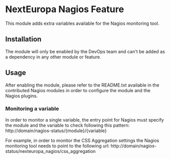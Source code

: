 NextEuropa Nagios Feature
=========================

This module adds extra variables available for the Nagios monitoring tool.

Installation
------------

The module will only be enabled by the DevOps team and can't be added as a dependency in any other module or feature.

Usage
-----
After enabling the module, please refer to the README.txt available in the contributed Nagios modules in order
to configure the module and the Nagios plugins.

### Monitoring a variable

In order to monitor a single variable, the entry point for Nagios must specify the module and the variable to check
following this pattern: http://domain/nagios-status/{module}/{variable}

For example, in order to monitor the CSS Aggregation settings the Nagios monitoring tool needs to point to
the following url: http://domain/nagios-status/nexteuropa_nagios/css_aggregation
